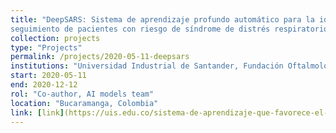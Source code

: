```yaml
---
title: "DeepSARS: Sistema de aprendizaje profundo automático para la identificación temprana y
seguimiento de pacientes con riesgo de síndrome de distrés respiratorio agudo"
collection: projects
type: "Projects"
permalink: /projects/2020-05-11-deepsars
institutions: "Universidad Industrial de Santander, Fundación Oftalmológica De Santander Foscal, Universidad Autónoma de Bucaramanga"
start: 2020-05-11
end: 2020-12-12
rol: "Co-author, AI models team"
location: "Bucaramanga, Colombia"
link: [link](https://uis.edu.co/sistema-de-aprendizaje-que-favorece-el-diagnostico-de-pacientes-con-riesgo-de-sindrome-agudo-respiratorio-destacado-como-un-caso-de-exito-en-santander/)
---
```

